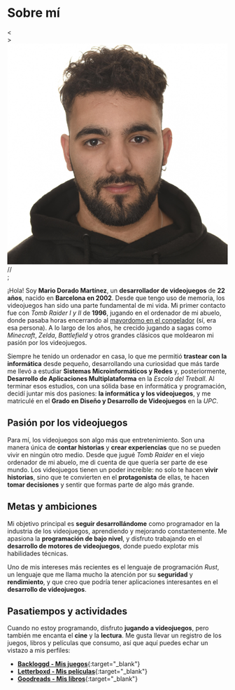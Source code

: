 # Sobre mí

<div class="avatar-container">
  <div class="code-element top-left">&lt;</div>
  <div class="code-element top-right">&gt;</div>
  <img src="../../assets/yo.jpg" alt="Mi foto de perfil" class="avatar-image">
  <div class="code-element bottom-left">//</div>
  <div class="code-element bottom-right">;</div>
</div>

¡Hola! Soy **Mario Dorado Martínez**, un **desarrollador de videojuegos** de **22 años**, nacido en **Barcelona en 2002**. Desde que tengo uso de memoria, los videojuegos han sido una parte fundamental de mi vida. Mi primer contacto fue con *Tomb Raider I y II* de **1996**, jugando en el ordenador de mi abuelo, donde pasaba horas encerrando al [mayordomo en el congelador](https://www.youtube.com/watch?v=pW2zPX2nMcw) (sí, era esa persona). A lo largo de los años, he crecido jugando a sagas como *Minecraft*, *Zelda*, *Battlefield* y otros grandes clásicos que moldearon mi pasión por los videojuegos.

Siempre he tenido un ordenador en casa, lo que me permitió **trastear con la informática** desde pequeño, desarrollando una curiosidad que más tarde me llevó a estudiar **Sistemas Microinformáticos y Redes** y, posteriormente, **Desarrollo de Aplicaciones Multiplataforma** en la *Escola del Treball*. Al terminar esos estudios, con una sólida base en informática y programación, decidí juntar mis dos pasiones: **la informática y los videojuegos**, y me matriculé en el **Grado en Diseño y Desarrollo de Videojuegos** en la *UPC*.

## Pasión por los videojuegos

Para mí, los videojuegos son algo más que entretenimiento. Son una manera única de **contar historias** y **crear experiencias** que no se pueden vivir en ningún otro medio. Desde que jugué *Tomb Raider* en el viejo ordenador de mi abuelo, me di cuenta de que quería ser parte de ese mundo. Los videojuegos tienen un poder increíble: no solo te hacen **vivir historias**, sino que te convierten en el **protagonista** de ellas, te hacen **tomar decisiones** y sentir que formas parte de algo más grande.

## Metas y ambiciones

Mi objetivo principal es **seguir desarrollándome** como programador en la industria de los videojuegos, aprendiendo y mejorando constantemente. Me apasiona la **programación de bajo nivel**, y disfruto trabajando en el **desarrollo de motores de videojuegos**, donde puedo explotar mis habilidades técnicas.

Uno de mis intereses más recientes es el lenguaje de programación *Rust*, un lenguaje que me llama mucho la atención por su **seguridad** y **rendimiento**, y que creo que podría tener aplicaciones interesantes en el **desarrollo de videojuegos**.

## Pasatiempos y actividades

Cuando no estoy programando, disfruto **jugando a videojuegos**, pero también me encanta el **cine** y la **lectura**. Me gusta llevar un registro de los juegos, libros y películas que consumo, así que aquí puedes echar un vistazo a mis perfiles:

- [**Backloggd - Mis juegos**](https://www.backloggd.com/u/mdoradom/){:target="_blank"}
- [**Letterboxd - Mis películas**](https://letterboxd.com/mdoradom/){:target="_blank"}
- [**Goodreads - Mis libros**](https://www.goodreads.com/mdoradom/){:target="_blank"}